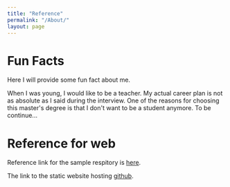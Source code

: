 ```yaml
---
title: "Reference"
permalink: "/About/"
layout: page
---
```


# Fun Facts

Here I will provide some fun fact about me.

When I was young, I would like to be a teacher.
My actual career plan is not as absolute as I said during the interview.
One of the reasons for choosing this master's degree is that I don't want to be a student anymore.
To be continue...


# Reference for web

Reference link for the sample respitory is [here](https://github.com/niklasbuschmann/contrast).

The link to the static website hosting [github](https://github.com/Wys-11/Wys-11.github.io).
